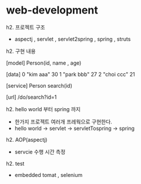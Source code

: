 web-development
===============


h2. 프로젝트 구조
- aspectj , servlet , servlet2spring , spring , struts

h2. 구현 내용

[model]
Person(id, name , age)

[data]
0 "kim aaa" 30
1 "park bbb" 27
2 "choi ccc" 21

[service]
Person search(id)

[url]
/do/search?id=1

h2. hello world 부터 spring 까지
- 한가지 프로젝트 여러개 프레웍으로 구현한다.
-  hello world -> servlet -> servletTospring -> spring

h2. AOP(aspectj)
- servcie 수행 시간 측정

h2. test
- embedded tomat , selenium
